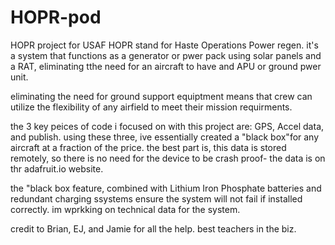 # HOPR-pod
HOPR project for USAF
HOPR stand for Haste Operations Power regen. it's a system that functions as a generator or pwer pack using solar panels and a RAT, eliminating tthe need for an aircraft to have and APU or ground pwer unit.

eliminating the need for ground support equiptment means that crew can utilize the flexibility of any airfield to meet their mission requirments.

the 3 key peices of code i focused on with this project are: GPS, Accel data, and publish. using these three, ive essentially created a "black box"for any aircraft at a fraction of the price. the best part is, this data is stored remotely, so there is no need for the device to be crash proof- the data is on thr adafruit.io website. 

the "black box feature, combined with Lithium Iron Phosphate batteries and redundant charging ssystems ensure the system will not fail if installed correctly. im wprkking on technical data for the system. 

credit to Brian, EJ, and Jamie for all the help. best teachers in the biz. 
